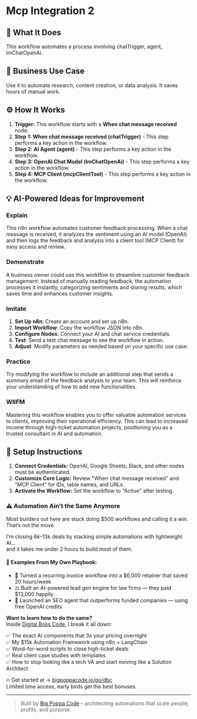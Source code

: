 # Mcp Integration   2

## 🚀 What It Does
This workflow automates a process involving chatTrigger, agent, lmChatOpenAi.

## 💼 Business Use Case
Use it to automate research, content creation, or data analysis. It saves hours of manual work.

## ⚙️ How It Works
1.  **Trigger:** This workflow starts with a **When chat message received** node.
2. **Step 1: When chat message received (chatTrigger)** - This step performs a key action in the workflow.
3. **Step 2: AI Agent (agent)** - This step performs a key action in the workflow.
4. **Step 3: OpenAI Chat Model (lmChatOpenAi)** - This step performs a key action in the workflow.
5. **Step 4: MCP Client (mcpClientTool)** - This step performs a key action in the workflow.

## 💡 AI-Powered Ideas for Improvement
### Explain
This n8n workflow automates customer feedback processing. When a chat message is received, it analyzes the sentiment using an AI model (OpenAI) and then logs the feedback and analysis into a client tool (MCP Client) for easy access and review.

### Demonstrate
A business owner could use this workflow to streamline customer feedback management. Instead of manually reading feedback, the automation processes it instantly, categorizing sentiments and storing results, which saves time and enhances customer insights.

### Imitate
1. **Set Up n8n**: Create an account and set up n8n.
2. **Import Workflow**: Copy the workflow JSON into n8n.
3. **Configure Nodes**: Connect your AI and chat service credentials.
4. **Test**: Send a test chat message to see the workflow in action.
5. **Adjust**: Modify parameters as needed based on your specific use case.

### Practice
Try modifying the workflow to include an additional step that sends a summary email of the feedback analysis to your team. This will reinforce your understanding of how to add new functionalities.

### WIIFM
Mastering this workflow enables you to offer valuable automation services to clients, improving their operational efficiency. This can lead to increased income through high-ticket automation projects, positioning you as a trusted consultant in AI and automation.

## 🔧 Setup Instructions
1. **Connect Credentials:** OpenAI, Google Sheets, Slack, and other nodes must be authenticated.
2. **Customize Core Logic:** Review "When chat message received" and "MCP Client" for IDs, table names, and URLs.
3. **Activate the Workflow:** Set the workflow to "Active" after testing.

### ⚠️ Automation Ain’t the Same Anymore

Most builders out here are stuck doing $500 workflows and calling it a win.  
That’s not the move.  

I'm closing $6k–$13k deals by stacking simple automations with lightweight AI...  
and it takes me under 2 hours to build most of them.

#### 🧠 Examples From My Own Playbook:
- 🔁 Turned a recurring invoice workflow into a $6,000 retainer that saved 20 hours/week  
- ⚖️ Built an AI-powered lead gen engine for law firms — they paid $13,000 happily  
- 🚀 Launched an SEO agent that outperforms funded companies — using free OpenAI credits  

**Want to learn how to do the same?**  
Inside [Digital Boss Code](https://bigpoppacode.io/go/dbc), I break it all down:

✅ The exact AI components that 3x your pricing overnight  
✅ My $15k Automation Framework using n8n + LangChain  
✅ Word-for-word scripts to close high-ticket deals  
✅ Real client case studies with templates  
✅ How to stop looking like a tech VA and start moving like a Solution Architect  

🔥 Get started at → [bigpoppacode.io/go/dbc](https://bigpoppacode.io/go/dbc)  
Limited time access, early birds get the best bonuses.

---
> Built by [Big Poppa Code](https://bigpoppacode.io) – architecting automations that scale people, profits, and purpose.
